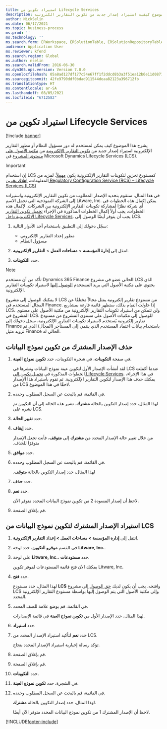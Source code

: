 ```yaml
---
title: استيراد تكوين من Lifecycle Services
description: يوضح هذا الموضوع كيفيه استيراد إصدار جديد من تكوين التقارير الكترونيه (ER) من Microsoft Dynamics Lifecycle Services (LCS).
author: NickSelin
ms.date: 06/17/2021
ms.topic: business-process
ms.prod: ''
ms.technology: ''
ms.search.form: ERWorkspace, ERSolutionTable, ERSolutionRepositoryTable, ERSolutionImport
audience: Application User
ms.reviewer: kfend
ms.search.region: Global
ms.author: nselin
ms.search.validFrom: 2016-06-30
ms.dyn365.ops.version: Version 7.0.0
ms.openlocfilehash: 05a8ad127df177c54e67ff1f2ddcd8b3a3f51ea12b6e11d087105bd74b6bdb3f
ms.sourcegitcommit: 42fe9790ddf0bdad911544deaa82123a396712fb
ms.translationtype: HT
ms.contentlocale: ar-SA
ms.lasthandoff: 08/05/2021
ms.locfileid: "6712582"
---
```

# <a name="import-a-configuration-from-lifecycle-services"></a>استيراد تكوين من Lifecycle Services

[!include [banner](../../includes/banner.md)]

يشرح هذا الموضوع كيف يمكن لمستخدم له دور مسؤول النظام أو مطور التقارير الإلكترونية استيراد إصدار جديد من [تكوين التقارير الإلكترونية](../general-electronic-reporting.md#Configuration) من [مكتبة الأصول على مستوى المشروع](../../lifecycle-services/asset-library.md) في Microsoft Dynamics Lifecycle Services (LCS).

> [!IMPORTANT]
> إن استخدام LCS كمستودع تخزين لتكوينات التقارير الإلكترونية يكون [مهملاً](../../../../finance/get-started/removed-deprecated-features-finance.md#features-removed-or-deprecated-in-the-finance-10017-release). لمزيد من المعلومات، [إهلاك تخزين Regulatory Configuration Service (RCS) – Lifecycle Services (LCS)](../../../../finance/localizations/rcs-lcs-repo-dep-faq.md)

في هذا المثال، ستقوم بتحديد الإصدار المطلوب من تكوين التقارير الإلكترونية واستيراده إلى الشركة النموذجية التي تحمل الاسم Litware, Inc. يمكن إكمال هذه الخطوات في أي شركة نظرًا لمشاركة تكوينات التقارير الإلكترونية بين الشركات. لإكمال هذه الخطوات، يجب أولاً إكمال الخطوات المذكورة في الإجراء [تحميل تكوين التقارير الإلكترونية داخل Lifecycle Services](er-upload-configuration-into-lifecycle-services.md). يجب أن يتوفر أيضًا الوصول إلى LCS.

1. سجّل دخولك إلى التطبيق باستخدام أحد الأدوار التالية:

    - مطور إعداد التقارير الإلكتروني
    - مسؤول النظام

2. انتقل إلى **إدارة المؤسسة** \> **مساحات العمل** \> **التقارير الإلكترونية**.
3. حدد **التكوينات**.

<a name="accessconditions"></a>
> [!NOTE]
> تأكد من أن مستخدم Dynamics 365 Finance الحالي عضو في مشروع LCS الذي يحتوي على مكتبة الأصول التي يريد المستخدم [الوصول إليها](../../lifecycle-services/asset-library.md#asset-library-support) لاستيراد تكوينات التقارير الإلكترونية.
>
> لا يمكنك الوصول إلى مشروع LCS من مستودع تقارير إلكترونية يمثل مجالاً مختلفًا عن المجال المستخدم في Finance. إذا حاولت القيام بذلك، ستظهر قائمة فارغة بمشاريع LCS، ولن تتمكن من استيراد تكوينات التقارير الإلكترونية من مكتبة الأصول على مستوى المشروع في LCS. للوصول إلى مكتبات الأصول على مستوى المشروع من مستودع تقارير إلكترونية يُستخدم لاستيراد تكوينات التقارير الإلكترونية، سجل دخولك إلى Finance باستخدام بيانات اعتماد المستخدم الذي ينتمي إلى المستأجر (المجال) الذي تم تزويد مثيل Finance الحالي له.

## <a name="delete-a-shared-version-of-a-data-model-configuration"></a>حذف الإصدار المشترك من تكوين نموذج البيانات

1. في صفحة **التكوينات**، في شجرة التكوينات، حدد **تكوين نموذج العينة‬**.

    لقد أنشأت الإصدار الأول لتكوين عينة نموذج البيانات ونشرها في LCS عندما أكملت الخطوات المذكورة في [تحميل تكوين إلى Lifecycle Services](er-upload-configuration-into-lifecycle-services.md). في هذا الإجراء، يمكنك حذف هذا الإصدار لتكوين التقارير الإلكترونية. ثم تقوم باستيراد هذا الإصدار من LCS لاحقًا في هذا الموضوع.

2. في القائمة، قم بالبحث عن السجل المطلوب وحدده.

    لهذا المثال، حدد إصدار التكوين بالحالة **مشترك**. تشير هذه الحالة إلى أن التكوين تم نشره على LCS.

3. حدد **تغيير الحالة**.
4. حدد **إيقاف**.

    من خلال تغيير حالة الإصدار المحدد من **مشترك** إلى **متوقف‬‏‫**، فأنت تجعل الإصدار متوفرًا للحذف.

5. حدد **موافق**.
6. في القائمة، قم بالبحث عن السجل المطلوب وحدده.

    لهذا المثال، حدد إصدار التكوين بالحالة **متوقف‬‏‫**.

7. حدد **حذف**.
8. حدد **نعم**.

    لاحظ أن إصدار المسودة 2 من تكوين نموذج البيانات المحدد متوفر الآن.

9. قم بإغلاق الصفحة.

## <a name="import-a-shared-version-of-a-data-model-configuration-from-lcs"></a>استيراد الإصدار المشترك لتكوين نموذج البيانات من LCS

1. انتقل إلى **إدارة المؤسسة \> مساحات العمل \> إعداد التقارير الإلكترونية**.

2. في القسم **موفرو التكوين**، حدد لوحة **Litware, Inc.**.

3. على لوحة **Litware, Inc.**، حدد **مستودعات**.

    يمكنك الآن فتح قائمة المستودعات لموفر تكوين Litware, Inc.

4. حدد **فتح**.

    لهذا المثال، حدد مستودع **LCS** وافتحه. يجب أن يكون لديك [حق الوصول ](#accessconditions) إلى مشروع LCS وإلى مكتبة الأصول التي يتم الوصول إليها بواسطة مستودع التقارير الإلكترونية المحدد.

5. في القائمة، قم بوضع علامة للصف المحدد.

    لهذا المثال، حدد الإصدار الأول من **تكوين نموذج العينة** في قائمة الإصدارات.

6. حدد **استيراد**.
7. حدد **نعم** لتأكيد استيراد الإصدار المحدد من LCS.

    تؤكد رسالة إخبارية استيراد الإصدار المحدد بنجاح.

8. قم بإغلاق الصفحة.
9. قم بإغلاق الصفحة.
10. حدد **التكوينات**.
11. في الشجرة، حدد ‏‫**تكوين نموذج العينة**‬.
12. في القائمة، قم بالبحث عن السجل المطلوب وحدده.

    لهذا المثال، حدد إصدار التكوين بالحالة **مشترك**.

    لاحظ أن الإصدار المشترك 1 من تكوين نموذج البيانات المحدد متوفر الآن أيضًا.


[!INCLUDE[footer-include](../../../../includes/footer-banner.md)]

